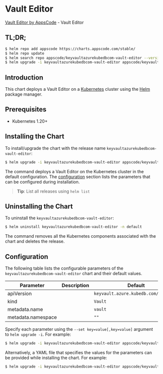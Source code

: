 # Vault Editor

[Vault Editor by AppsCode](https://appscode.com) - Vault Editor

## TL;DR;

```bash
$ helm repo add appscode https://charts.appscode.com/stable/
$ helm repo update
$ helm search repo appscode/keyvaultazurekubedbcom-vault-editor --version=v0.17.0
$ helm upgrade -i keyvaultazurekubedbcom-vault-editor appscode/keyvaultazurekubedbcom-vault-editor -n default --create-namespace --version=v0.17.0
```

## Introduction

This chart deploys a Vault Editor on a [Kubernetes](http://kubernetes.io) cluster using the [Helm](https://helm.sh) package manager.

## Prerequisites

- Kubernetes 1.20+

## Installing the Chart

To install/upgrade the chart with the release name `keyvaultazurekubedbcom-vault-editor`:

```bash
$ helm upgrade -i keyvaultazurekubedbcom-vault-editor appscode/keyvaultazurekubedbcom-vault-editor -n default --create-namespace --version=v0.17.0
```

The command deploys a Vault Editor on the Kubernetes cluster in the default configuration. The [configuration](#configuration) section lists the parameters that can be configured during installation.

> **Tip**: List all releases using `helm list`

## Uninstalling the Chart

To uninstall the `keyvaultazurekubedbcom-vault-editor`:

```bash
$ helm uninstall keyvaultazurekubedbcom-vault-editor -n default
```

The command removes all the Kubernetes components associated with the chart and deletes the release.

## Configuration

The following table lists the configurable parameters of the `keyvaultazurekubedbcom-vault-editor` chart and their default values.

|     Parameter      | Description |                     Default                     |
|--------------------|-------------|-------------------------------------------------|
| apiVersion         |             | <code>keyvault.azure.kubedb.com/v1alpha1</code> |
| kind               |             | <code>Vault</code>                              |
| metadata.name      |             | <code>vault</code>                              |
| metadata.namespace |             | <code>""</code>                                 |


Specify each parameter using the `--set key=value[,key=value]` argument to `helm upgrade -i`. For example:

```bash
$ helm upgrade -i keyvaultazurekubedbcom-vault-editor appscode/keyvaultazurekubedbcom-vault-editor -n default --create-namespace --version=v0.17.0 --set apiVersion=keyvault.azure.kubedb.com/v1alpha1
```

Alternatively, a YAML file that specifies the values for the parameters can be provided while
installing the chart. For example:

```bash
$ helm upgrade -i keyvaultazurekubedbcom-vault-editor appscode/keyvaultazurekubedbcom-vault-editor -n default --create-namespace --version=v0.17.0 --values values.yaml
```
